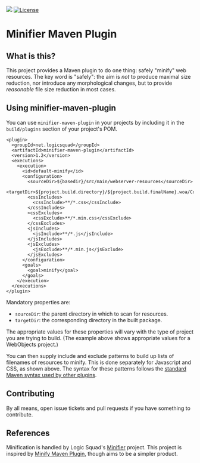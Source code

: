 ![](https://github.com/logicsquad/minifier-maven-plugin/workflows/build/badge.svg)
[![License](https://img.shields.io/badge/License-BSD-blue.svg)](https://opensource.org/licenses/BSD-2-Clause)

Minifier Maven Plugin
=====================

What is this?
-------------
This project provides a Maven plugin to do one thing: safely "minify"
web resources. The key word is "safely": the aim is _not_ to produce
maximal size reduction, nor introduce any morphological changes, but
to provide _reasonable_ file size reduction in most cases.

Using minifier-maven-plugin
---------------------------
You can use `minifier-maven-plugin` in your projects by including it in
the `build/plugins` section of your project's POM.

    <plugin>
      <groupId>net.logicsquad</groupId>
      <artifactId>minifier-maven-plugin</artifactId>
      <version>1.2</version>
      <executions>
        <execution>
          <id>default-minify</id>
          <configuration>
            <sourceDir>${basedir}/src/main/webserver-resources</sourceDir>
            <targetDir>${project.build.directory}/${project.build.finalName}.woa/Contents/WebServerResources</targetDir>
            <cssIncludes>
              <cssInclude>**/*.css</cssInclude>
            </cssIncludes>
            <cssExcludes>
              <cssExclude>**/*.min.css</cssExclude>
            </cssExcludes>
            <jsIncludes>
              <jsInclude>**/*.js</jsInclude>
            </jsIncludes>
            <jsExcludes>
              <jsExclude>**/*.min.js</jsExclude>
            </jsExcludes>
          </configuration>
          <goals>
            <goal>minify</goal>
          </goals>
        </execution>
      </executions>
    </plugin>

Mandatory properties are:

* `sourceDir`: the parent directory in which to scan for resources.
* `targetDir`: the corresponding directory in the built package.

The appropriate values for these properties will vary with the type of
project you are trying to build. (The example above shows appropriate
values for a WebObjects project.)

You can then supply include and exclude patterns to build up lists of
filenames of resources to minify. This is done separately for
Javascript and CSS, as shown above. The syntax for these patterns
follows the [standard Maven syntax used by other plugins](https://maven.apache.org/plugins/maven-resources-plugin/examples/include-exclude.html).

Contributing
------------
By all means, open issue tickets and pull requests if you have something
to contribute.

References
----------
Minification is handled by Logic Squad's [Minifier](https://github.com/logicsquad/minifier)
project. This project is inspired by [Minify Maven Plugin](https://github.com/samaxes/minify-maven-plugin),
though aims to be a simpler product. 
